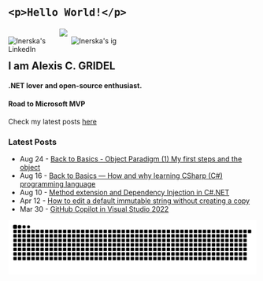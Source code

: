 
## <pre>&lt;p&gt;Hello World!&lt;/p&gt;</pre>

[<img align="right" width="400" src="https://github-readme-stats.vercel.app/api?username=Inerska&show_icons=true"/>](https://github.com/Inerska/)
<a href="https://www.linkedin.com/in/alexis-gridel/">
  <img align="left" alt="Inerska's LinkedIn" width="128px" src="https://img.shields.io/badge/-LinkedIn-0e76a8?style=flat-square&logo=Linkedin&logoColor=white" />
</a>
<a href="https://www.instagram.com/alexiis.gdl/">
  <img align="left" alt="Inerska's ig" width="128px" src="https://img.shields.io/badge/-Instagram-e4405f?style=flat-square&logo=Instagram&logoColor=white" />
</a>
<br />


## I am Alexis C. GRIDEL
#### .NET lover and open-source enthusiast.
#### Road to Microsoft MVP

Check my latest posts [here](https://agdl.dev)

### Latest Posts
<!-- feed start -->
- Aug 24 - [Back to Basics - Object Paradigm (1) My first steps and the object](/posts/orientedobjectprogrammingincsharp)
- Aug 16 - [Back to Basics — How and why learning CSharp (C#) programming language](/posts/howandwhylearningcsharp)
- Aug 10 - [Method extension and Dependency Injection in C#.NET](/posts/methodextensionanddependencyinjection)
- Apr 12 - [How to edit a default immutable string without creating a copy](/posts/immutablestringcsharp)
- Mar 30 - [GitHub Copilot in Visual Studio 2022](/posts/copilotonvs)
<!-- feed end -->

![onon-alexandre-est-la](https://github.com/Inerska/Inerska/blob/output/github-contribution-grid-snake.svg)
